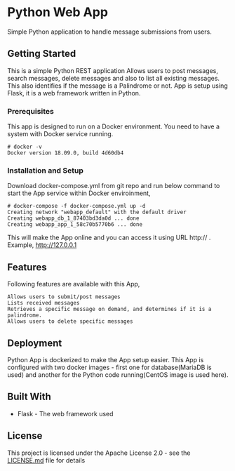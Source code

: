 # Python Web App

Simple Python application to handle message submissions from users. 


## Getting Started

This is a simple Python REST application Allows users to post messages, search messages, delete messages and also to list all existing messages. This also identifies if the message is a Palindrome or not. App is setup using Flask, it is a web framework written in Python.


### Prerequisites

This app is designed to run on a Docker environment. You need to have a system with Docker service running.

```
# docker -v
Docker version 18.09.0, build 4d60db4
```


### Installation and Setup

Download docker-compose.yml from git repo and run below command to start the App service within Docker enviroinment,


```
# docker-compose -f docker-compose.yml up -d
Creating network "webapp_default" with the default driver
Creating webapp_db_1_87403bd3da0d ... done
Creating webapp_app_1_58c70b5770b6 ... done
```

This will make the App online and you can access it using  URL http://<IP-Address> . Example, http://127.0.0.1


## Features

Following features are available with this App,

```
Allows users to submit/post messages
Lists received messages
Retrieves a specific message on demand, and determines if it is a palindrome.
Allows users to delete specific messages
```

## Deployment

Python App is dockerized to make the App setup easier. This App is configured with two docker images - first one for database(MariaDB is used) and another for the Python code running(CentOS image is used here).

## Built With

* Flask - The web framework used

## License

This project is licensed under the Apache License 2.0 - see the [LICENSE.md](LICENSE.md) file for details

